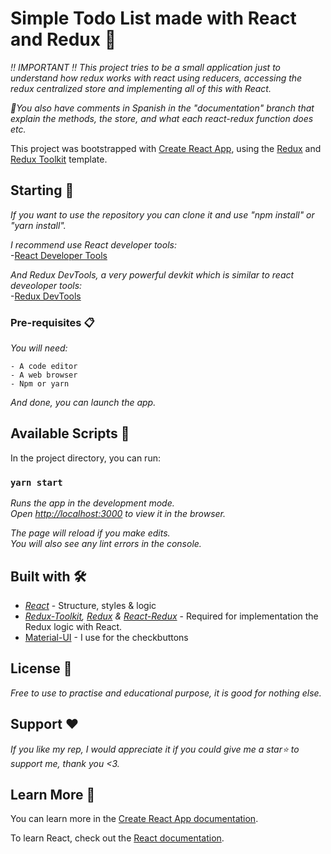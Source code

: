 # Simple Todo List made with React and Redux 📳
_‼ IMPORTANT ‼ This project tries to be a small application just to understand how redux works with react using reducers, accessing the redux centralized store and implementing all of this with React._

_🌟You also have comments in Spanish in the "documentation" branch that explain the methods, the store, and what each react-redux function does etc._



This project was bootstrapped with [Create React App](https://github.com/facebook/create-react-app), using the [Redux](https://redux.js.org/) and [Redux Toolkit](https://redux-toolkit.js.org/) template.

## Starting 🚀

_If you want to use the repository you can clone it and use "npm install" or "yarn install"._

_I recommend use React developer tools:_ <Br />
  -[React Developer Tools](https://chrome.google.com/webstore/detail/react-developer-tools/fmkadmapgofadopljbjfkapdkoienihi?hl=es)
 
_And Redux DevTools, a very powerful devkit which is similar to react deveoloper tools:_ <br />
  -[Redux DevTools](https://chrome.google.com/webstore/detail/redux-devtools/lmhkpmbekcpmknklioeibfkpmmfibljd?hl=es)

### Pre-requisites 📋

_You will need:_

```
- A code editor
- A web browser
- Npm or yarn 
```
_And done, you can launch the app._

## Available Scripts 🧰

In the project directory, you can run:

### `yarn start`

_Runs the app in the development mode.<br />
Open [http://localhost:3000](http://localhost:3000) to view it in the browser._

_The page will reload if you make edits.<br />
You will also see any lint errors in the console._

## Built with 🛠️

* _[React](https://es.reactjs.org/)_ - Structure, styles & logic
* _[Redux-Toolkit](https://redux-toolkit.js.org/), [Redux](https://redux.js.org/) & [React-Redux](https://react-redux.js.org/)_ - Required for implementation the Redux logic with React.
* [Material-UI](https://material-ui.com/) - I use for the checkbuttons

## License 📄

_Free to use to practise and educational purpose, it is good for nothing else._

## Support ❤️

_If you like my rep, I would appreciate it if you could give me a star⭐ to support me, thank you <3._

## Learn More 👀

You can learn more in the [Create React App documentation](https://facebook.github.io/create-react-app/docs/getting-started).

To learn React, check out the [React documentation](https://reactjs.org/).
